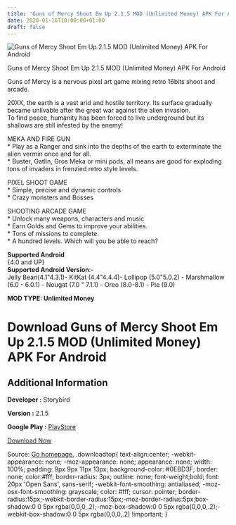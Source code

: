 ```yaml
---
title: 'Guns of Mercy Shoot Em Up 2.1.5 MOD (Unlimited Money) APK For Android'
date: 2020-01-16T10:00:00+01:00
draft: false
---
```


![Guns of Mercy Shoot Em Up 2.1.5 MOD (Unlimited Money) APK For Android](https://i0.wp.com/apkhome.net/wp-content/uploads/2020/01/Guns-of-Mercy-Shoot-Em-Up-2.1.5-MOD-Unlimited-Money.png "Guns of Mercy Shoot Em Up 2.1.5 MOD (Unlimited Money) APK For Android")

  

Guns of Mercy Shoot Em Up 2.1.5 MOD (Unlimited Money) APK For Android

Guns of Mercy is a nervous pixel art game mixing retro 16bits shoot and arcade.

20XX, the earth is a vast arid and hostile territory. Its surface gradually became unlivable after the great war against the alien invasion.  
To find peace, humanity has been forced to live underground but its shallows are still infested by the enemy!

MEKA AND FIRE GUN  
\* Play as a Ranger and sink into the depths of the earth to exterminate the alien vermin once and for all.  
\* Buster, Gatlin, Gros Meka or mini pods, all means are good for exploding tons of invaders in frenzied retro style levels.

PIXEL SHOOT GAME  
\* Simple, precise and dynamic controls  
\* Crazy monsters and Bosses

SHOOTING ARCADE GAME  
\* Unlock many weapons, characters and music  
\* Earn Golds and Gems to improve your abilities.  
\* Tons of missions to complete.  
\* A hundred levels. Which will you be able to reach?

**Supported Android**  
{4.0 and UP}  
**Supported Android Version**:-  
Jelly Bean(4.1"4.3.1)- KitKat (4.4"4.4.4)- Lollipop (5.0"5.0.2) - Marshmallow (6.0 - 6.0.1) - Nougat (7.0 " 7.1.1) - Oreo (8.0-8.1) - Pie (9.0)

**MOD TYPE: Unlimited Money**

Download Guns of Mercy Shoot Em Up 2.1.5 MOD (Unlimited Money) APK For Android
==============================================================================

Additional Information
----------------------

**Developer :** Storybird

**Version :** 2.1.5

**Google Play :** [PlayStore](https://play.google.com/store/apps/details?id=com.storybird.gunsofmercy)

  

[Download Now](https://store4app.co/post/guns-of-mercy-shoot-em-up-2-1-5-mod-unlimited-money-apk-for-android_1578582586)

  
Source: [Go homepage.](https://store4app.co/post/guns-of-mercy-shoot-em-up-2-1-5-mod-unlimited-money-apk-for-android_1578582586) .downloadtop{ text-align:center; -webkit-appearance: none; -moz-appearance: none; appearance: none; width: 100%; padding: 9px 9px 11px 13px; background-color: #0EBD3F; border: none; color:#fff; border-radius: 3px; outline: none; font-weight;bold; font: 20px 'Open Sans', sans-serif; -webkit-font-smoothing: antialiased; -moz-osx-font-smoothing: grayscale; color: #fff; cursor: pointer; border-radius:15px;-webkit-border-radius:15px;-moz-border-radius:5px;box-shadow:0 0 5px rgba(0,0,0,.2);-moz-box-shadow:0 0 5px rgba(0,0,0,.2);-webkit-box-shadow:0 0 5px rgba(0,0,0,.2) !important; }